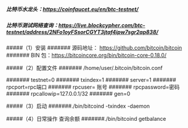 

####
##### 比特币水龙头：https://coinfaucet.eu/en/btc-testnet/
##### 比特币测试网络查询：https://live.blockcypher.com/btc-testnet/address/2NFo1oyFSsorCGYT3jtaf4ipw7sgr2ap838/

#####（1）安装
####### 源码地址： https://github.com/bitcoin/bitcoin
####### BIN 包：https://bitcoincore.org/bin/bitcoin-core-0.18.0/

#####（2）配置文件
####### /home/user/.bitcoin/bitcoin.conf

####### testnet=0
####### txindex=1
####### server=1
####### rpcport=rpc端口
####### rpcuser= 账号
####### rpcpassword=密码
####### rpcallowip=127.0.0.1/32
####### gen=0

#####（3）启动
#######./bin/bitcoind -txindex -daemon

#####（4）日常操作
查询余额
#######./bin/bitcoind getbalance



